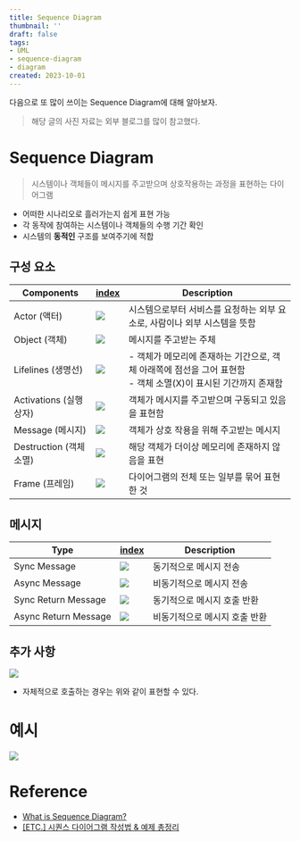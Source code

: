 ```yaml
---
title: Sequence Diagram
thumbnail: ''
draft: false
tags:
- UML
- sequence-diagram
- diagram
created: 2023-10-01
---
```


다음으로 또 많이 쓰이는 Sequence Diagram에 대해 알아보자. 

 > 
 > 해당 글의 사진 자료는 외부 블로그를 많이 참고했다.

# Sequence Diagram

 > 
 > 시스템이나 객체들이 메시지를 주고받으며 상호작용하는 과정을 표현하는 다이어그램

* 어떠한 시나리오로 흘러가는지 쉽게 표현 가능
* 각 동작에 참여하는 시스템이나 객체들의 수행 기간 확인
* 시스템의 **동적인** 구조를 보여주기에 적합

## 구성 요소

|Components|[index](Development/UML/index.md)|Description|
|----------|-----|-----------|
|Actor (액터)|![](TechTalks_19_SequenceDiagram_0.png)|시스템으로부터 서비스를 요청하는 외부 요소로, 사람이나 외부 시스템을 뜻함|
|Object (객체)|![](TechTalks_19_SequenceDiagram_1.png)|메시지를 주고받는 주체|
|Lifelines (생명선)|![](TechTalks_19_SequenceDiagram_2.png)|- 객체가 메모리에 존재하는 기간으로, 객체 아래쪽에 점선을 그어 표현함 <br> - 객체 소멸(X)이 표시된 기간까지 존재함|
|Activations (실행 상자)|![](TechTalks_19_SequenceDiagram_3.png)|객체가 메시지를 주고받으며 구동되고 있음을 표현함|
|Message (메시지)|![](TechTalks_19_SequenceDiagram_4.png)|객체가 상호 작용을 위해 주고받는 메시지|
|Destruction (객체 소멸)|![](TechTalks_19_SequenceDiagram_5.png)|해당 객체가 더이상 메모리에 존재하지 않음을 표현|
|Frame (프레임)|![](TechTalks_19_SequenceDiagram_6.png)|다이어그램의 전체 또는 일부를 묶어 표현한 것|

## 메시지

|Type|[index](Development/UML/index.md)|Description|
|----|-----|-----------|
|Sync Message|![](TechTalks_19_SequenceDiagram_7.png)|동기적으로 메시지 전송|
|Async Message|![](TechTalks_19_SequenceDiagram_8.png)|비동기적으로 메시지 전송|
|Sync Return Message|![](TechTalks_19_SequenceDiagram_9.png)|동기적으로 메시지 호출 반환|
|Async Return Message|![](TechTalks_19_SequenceDiagram_10.png)|비동기적으로 메시지 호출 반환|

## 추가 사항

![](TechTalks_19_SequenceDiagram_11.png)

* 자체적으로 호출하는 경우는 위와 같이 표현할 수 있다.

# 예시

![](TechTalks_19_SequenceDiagram_12.png)

# Reference

* [What is Sequence Diagram?](https://www.visual-paradigm.com/guide/uml-unified-modeling-language/what-is-sequence-diagram/)
* [\[ETC.\] 시퀀스 다이어그램 작성법 & 예제 총정리](https://coding-factory.tistory.com/806)
